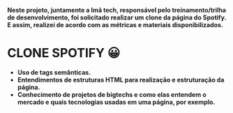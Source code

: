 __Neste projeto, juntamente a Imã tech, responsável pelo treinamento/trilha de desenvolvimento, foi solicitado realizar um clone da página do Spotify. E assim, realizei de acordo com as métricas e materiais disponibilizados.__

# CLONE SPOTIFY 😀

- **Uso de tags semânticas.**
- **Entendimentos de estruturas HTML para realização e estruturação da página.**
- **Conhecimento de projetos de bigtechs e como elas entendem o mercado e quais tecnologias usadas em uma página, por exemplo.**
